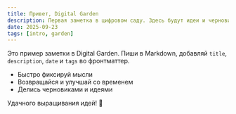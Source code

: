 ```yaml
---
title: Привет, Digital Garden
description: Первая заметка в цифровом саду. Здесь будут идеи и черновики.
date: 2025-09-23
tags: [intro, garden]
---
```


Это пример заметки в Digital Garden. Пиши в Markdown, добавляй `title`, `description`, `date` и `tags` во фронтматтер.

- Быстро фиксируй мысли
- Возвращайся и улучшай со временем
- Делись черновиками и идеями

Удачного выращивания идей! 🌱
